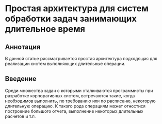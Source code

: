 # Простая архитектура для систем обработки задач занимающих длительное время

## Аннотация
В данной статье рассматривается простая архитектура подходящая для реализации систем выполняющих длительные операции.  


## Введение
Среди множества задач с которыми сталкиваются программисты при разработке корпоративных систем, встречаются такие, когда необходимов выполнить, по требованию или по расписаню, некоторую длительную операцию. К такого рода операциям может отностися построение большого отчета, выполнение некоторых длительных расчетов и т.п.  
